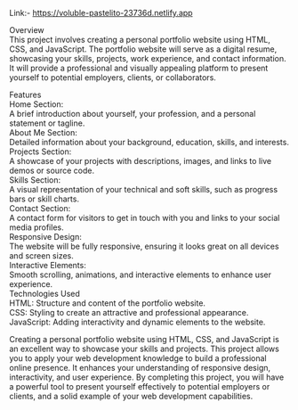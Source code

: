 Link:- https://voluble-pastelito-23736d.netlify.app<br>

Overview<br>
This project involves creating a personal portfolio website using HTML, CSS, and JavaScript. The portfolio website will serve as a digital resume, showcasing your skills, projects, work experience, and contact information. It will provide a professional and visually appealing platform to present yourself to potential employers, clients, or collaborators.<br>

Features<br>
Home Section:<br>
A brief introduction about yourself, your profession, and a personal statement or tagline.<br>
About Me Section:<br>
Detailed information about your background, education, skills, and interests.<br>
Projects Section:<br>
A showcase of your projects with descriptions, images, and links to live demos or source code.<br>
Skills Section:<br>
A visual representation of your technical and soft skills, such as progress bars or skill charts.<br>
Contact Section:<br>
A contact form for visitors to get in touch with you and links to your social media profiles.<br>
Responsive Design:<br>
The website will be fully responsive, ensuring it looks great on all devices and screen sizes.<br>
Interactive Elements:<br>
Smooth scrolling, animations, and interactive elements to enhance user experience.<br>
Technologies Used<br>
HTML: Structure and content of the portfolio website.<br>
CSS: Styling to create an attractive and professional appearance.<br>
JavaScript: Adding interactivity and dynamic elements to the website.<br>

Creating a personal portfolio website using HTML, CSS, and JavaScript is an excellent way to showcase your skills and projects. This project allows you to apply your web development knowledge to build a professional online presence. It enhances your understanding of responsive design, interactivity, and user experience. By completing this project, you will have a powerful tool to present yourself effectively to potential employers or clients, and a solid example of your web development capabilities.
